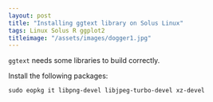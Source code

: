 ```yaml
---
layout: post
title: "Installing ggtext library on Solus Linux"
tags: Linux Solus R ggplot2
titleimage: "/assets/images/dogger1.jpg"
---
```


`ggtext` needs some libraries to build correctly.

Install the following packages:
```
sudo eopkg it libpng-devel libjpeg-turbo-devel xz-devel
```

